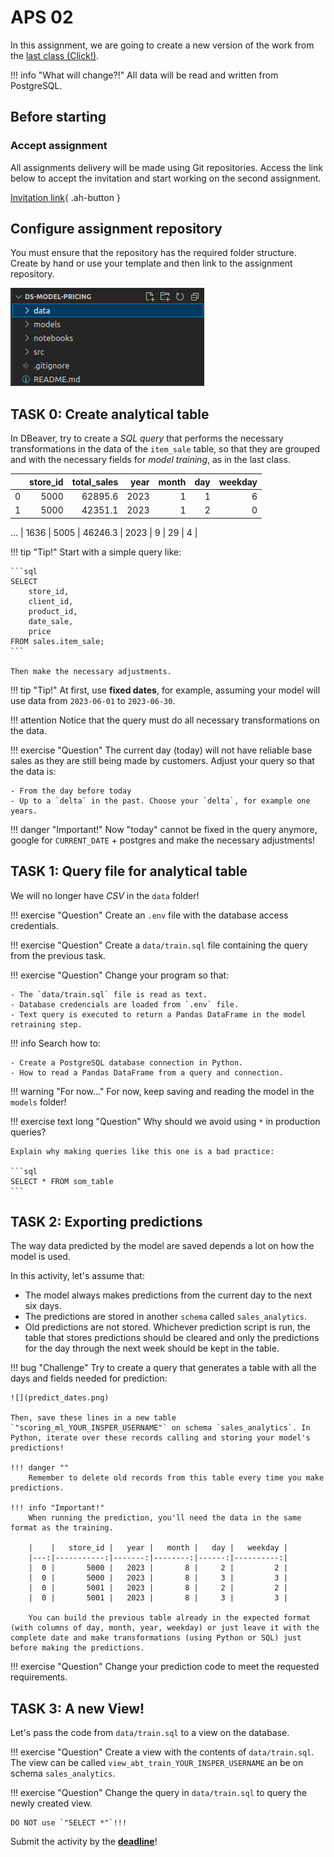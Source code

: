 # APS 02

In this assignment, we are going to create a new version of the work from the [last class (Click!)](practicing.md).

!!! info "What will change?!"
    All data will be read and written from PostgreSQL.

## Before starting

### Accept assignment

All assignments delivery will be made using Git repositories. Access the link below to accept the invitation and start working on the second assignment.

[Invitation link](https://classroom.github.com/a/L0W-9jWI){ .ah-button }

## Configure assignment repository

You must ensure that the repository has the required folder structure. Create by hand or use your template and then link to the assignment repository.

![](folder_structure.png)

## TASK 0: Create analytical table

In DBeaver, try to create a *SQL query* that performs the necessary transformations in the data of the `item_sale` table, so that they are grouped and with the necessary fields for *model training*, as in the last class.

|      |   store_id |   total_sales |   year |   month |   day |   weekday |
|-----:|-----------:|--------------:|-------:|--------:|------:|----------:|
|    0 |       5000 |      62895.6  |   2023 |       1 |     1 |         6 |
|    1 |       5000 |      42351.1  |   2023 |       1 |     2 |         0 |
...
| 1636 |       5005 |      46246.3  |   2023 |       9 |    29 |         4 |

!!! tip "Tip!"
    Start with a simple query like:

    ```sql
    SELECT
        store_id,
        client_id,
        product_id,
        date_sale,
        price
    FROM sales.item_sale;
    ```

    Then make the necessary adjustments.

!!! tip "Tip!"
    At first, use **fixed dates**, for example, assuming your model will use data from `2023-06-01` to `2023-06-30`.

!!! attention
    Notice that the query must do all necessary transformations on the data.

!!! exercise "Question"
    The current day (today) will not have reliable base sales as they are still being made by customers. Adjust your query so that the data is:

    - From the day before today
    - Up to a `delta` in the past. Choose your `delta`, for example one years.

!!! danger "Important!"
    Now "today" cannot be fixed in the query anymore, google for `CURRENT_DATE` + postgres and make the necessary adjustments!

## TASK 1: Query file for analytical table

We will no longer have *CSV* in the `data` folder!

!!! exercise "Question"
    Create an `.env` file with the database access credentials.


!!! exercise "Question"
    Create a `data/train.sql` file containing the query from the previous task.

!!! exercise "Question"
    Change your program so that:

    - The `data/train.sql` file is read as text.
    - Database credencials are loaded from `.env` file.
    - Text query is executed to return a Pandas DataFrame in the model retraining step.

!!! info
    Search how to:

    - Create a PostgreSQL database connection in Python.
    - How to read a Pandas DataFrame from a query and connection.

!!! warning "For now..."
    For now, keep saving and reading the model in the `models` folder!

!!! exercise text long "Question"
    Why should we avoid using `*` in production queries?
    
    Explain why making queries like this one is a bad practice:

    ```sql
    SELECT * FROM som_table
    ```

## TASK 2: Exporting predictions

The way data predicted by the model are saved depends a lot on how the model is used.

In this activity, let's assume that:

- The model always makes predictions from the current day to the next six days.
- The predictions are stored in another `schema` called `sales_analytics`.
- Old predictions are not stored. Whichever prediction script is run, the table that stores predictions should be cleared and only the predictions for the day through the next week should be kept in the table.

!!! bug "Challenge"
    Try to create a query that generates a table with all the days and fields needed for prediction:

    ![](predict_dates.png)

    Then, save these lines in a new table `"scoring_ml_YOUR_INSPER_USERNAME"` on schema `sales_analytics`. In Python, iterate over these records calling and storing your model's predictions!

    !!! danger ""
        Remember to delete old records from this table every time you make predictions.

    !!! info "Important!"
        When running the prediction, you'll need the data in the same format as the training.

        |    |   store_id |   year |   month |   day |   weekday |
        |---:|-----------:|-------:|--------:|------:|----------:|
        |  0 |       5000 |   2023 |       8 |     2 |         2 |
        |  0 |       5000 |   2023 |       8 |     3 |         3 |
        |  0 |       5001 |   2023 |       8 |     2 |         2 |
        |  0 |       5001 |   2023 |       8 |     3 |         3 |

        You can build the previous table already in the expected format (with columns of day, month, year, weekday) or just leave it with the complete date and make transformations (using Python or SQL) just before making the predictions.

!!! exercise "Question"
    Change your prediction code to meet the requested requirements.


## TASK 3: A new View!

Let's pass the code from `data/train.sql` to a view on the database.

!!! exercise "Question"
    Create a view with the contents of `data/train.sql`. The view can be called `view_abt_train_YOUR_INSPER_USERNAME` an be on schema `sales_analytics`.

!!! exercise "Question"
    Change the query in `data/train.sql` to query the newly created view.

    DO NOT use `"SELECT *"`!!!

Submit the activity by the [**deadline**](../../deadlines.md)!